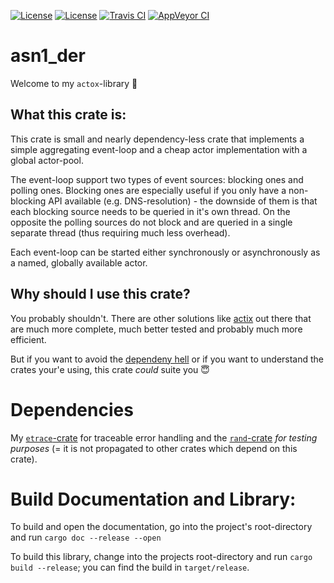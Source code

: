 [![License](https://img.shields.io/badge/License-BSD--2--Clause-blue.svg)](https://opensource.org/licenses/BSD-2-Clause)
[![License](https://img.shields.io/badge/License-MIT-blue.svg)](https://opensource.org/licenses/MIT)
[![Travis CI](https://travis-ci.org/KizzyCode/actox.svg?branch=master)](https://travis-ci.org/KizzyCode/actox)
[![AppVeyor CI](https://ci.appveyor.com/api/projects/status/github/KizzyCode/actox?svg=true)](https://ci.appveyor.com/project/KizzyCode/actox)

# asn1_der
Welcome to my `actox`-library 🎉


## What this crate is:
This crate is small and nearly dependency-less crate that implements a simple aggregating event-loop and a cheap actor
implementation with a global actor-pool.

The event-loop support two types of event sources: blocking ones and polling ones. Blocking ones are especially useful
if you only have a non-blocking API available (e.g. DNS-resolution) - the downside of them is that each blocking source
needs to be queried in it's own thread. On the opposite the polling sources do not block and are queried in a single
separate thread (thus requiring much less overhead).

Each event-loop can be started either synchronously or asynchronously as a named, globally available actor.


## Why should I use this crate?
You probably shouldn't. There are other solutions like [actix](https://crates.io/crates/actix) out there that are much
more complete, much better tested and probably much more efficient.

But if you want to avoid the [dependeny hell](https://en.wikipedia.org/wiki/Dependency_hell) or if you want to
understand the crates your'e using, this crate _could_ suite you 😇


# Dependencies
My [`etrace`-crate](https://crates.io/crates/etrace) for traceable error handling and the
[`rand`-crate](https://crates.io/crates/rand) _for testing purposes_ (= it is not propagated to other crates which
depend on this crate).


# Build Documentation and Library:
To build and open the documentation, go into the project's root-directory and run `cargo doc --release --open`

To build this library, change into the projects root-directory and run `cargo build --release`; you can find the build
in `target/release`.